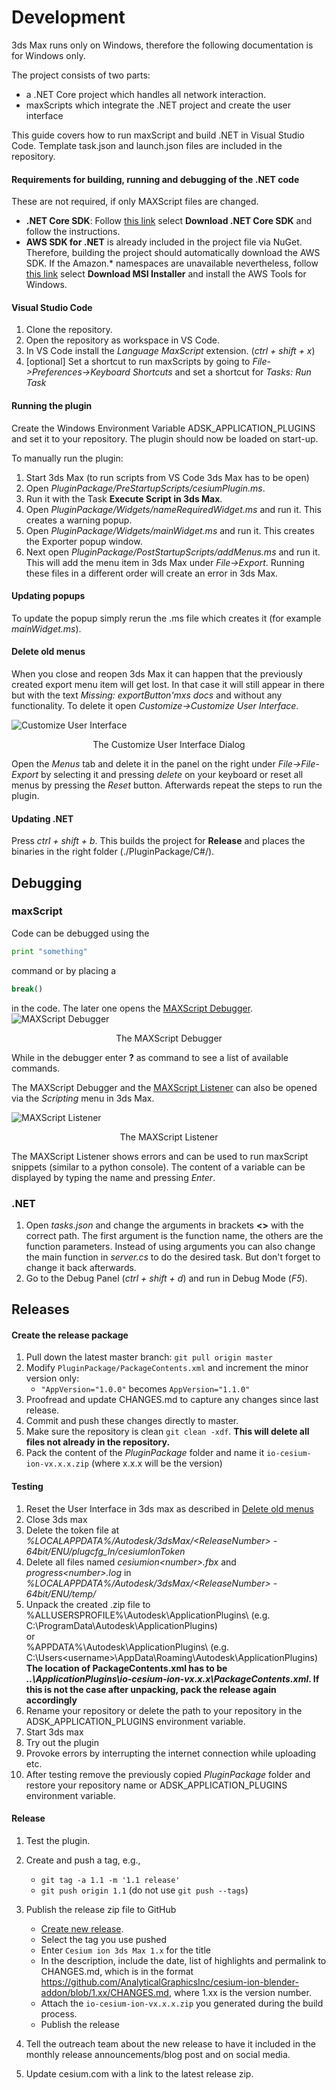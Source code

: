 # Development

3ds Max runs only on Windows, therefore the following documentation is for Windows only.

The project consists of two parts:
- a .NET Core project which handles all network interaction.
- maxScripts which integrate the .NET project and create the user interface

This guide covers how to run maxScript and build .NET in Visual Studio Code.
Template task.json and launch.json files are included in the repository.

#### Requirements for building, running and debugging of the .NET code
These are not required, if only MAXScript files are changed.
- **.NET Core SDK**: Follow [this link](https://dotnet.microsoft.com/download) select **Download .NET Core SDK** and follow the instructions.
- **AWS SDK for .NET** is already included in the project file via NuGet. Therefore, building the project should automatically download the AWS SDK. If the Amazon.* namespaces are unavailable nevertheless, follow [this link](https://aws.amazon.com/sdk-for-net/) select **Download MSI Installer** and install the AWS Tools for Windows.

#### Visual Studio Code

1. Clone the repository.
1. Open the repository as workspace in VS Code.
1. In VS Code install the *Language MaxScript* extension. (*ctrl + shift + x*)
1. [optional] Set a shortcut to run maxScripts by going to *File->Preferences->Keyboard Shortcuts* and set a shortcut for *Tasks: Run Task*

#### Running the plugin

Create the Windows Environment Variable ADSK_APPLICATION_PLUGINS and set it to your repository.
The plugin should now be loaded on start-up.

To manually run the plugin:
1. Start 3ds Max (to run scripts from VS Code 3ds Max has to be open)
1. Open *PluginPackage/PreStartupScripts/cesiumPlugin.ms*.
1. Run it with the Task **Execute Script in 3ds Max**.
1. Open *PluginPackage/Widgets/nameRequiredWidget.ms* and run it. This creates a warning popup.
1. Open *PluginPackage/Widgets/mainWidget.ms* and run it. This creates the Exporter popup window.
1. Next open *PluginPackage/PostStartupScripts/addMenus.ms* and run it. This will add the menu item in 3ds Max under *File->Export*.
Running these files in a different order will create an error in 3ds Max.

#### Updating popups

To update the popup simply rerun the .ms file which creates it (for example *mainWidget.ms*).

#### Delete old menus

When you close and reopen 3ds Max it can happen that the previously created export menu item will get lost. In that case it will still appear in there but with the text *Missing: exportButton'mxs docs* and without any functionality. To delete it open *Customize->Customize User Interface*.

![Customize User Interface](../resetUI.PNG)
<p align="center">
    The Customize User Interface Dialog
</p>

Open the *Menus* tab and delete it in the panel on the right under *File->File-Export* by selecting it and pressing *delete* on your keyboard or reset all menus by pressing the *Reset* button. Afterwards repeat the steps to run the plugin.

#### Updating .NET

Press *ctrl + shift + b*. This builds the project for **Release** and places the binaries in the right folder (./PluginPackage/C#/).


## Debugging
### maxScript
Code can be debugged using the
```python
print "something"
```
command or by placing a 
```python
break()
```
in the code. The later one opens the [MAXScript Debugger](http://help.autodesk.com/view/3DSMAX/2020/ENU/?guid=GUID-E04AB16E-D5C8-4B00-81A6-E3945E97A1EB).
![MAXScript Debugger](../debugger.PNG)
<p align="center">
    The MAXScript Debugger 
</p>

While in the debugger enter **?** as command to see a list of available commands.

The MAXScript Debugger and the [MAXScript Listener](http://help.autodesk.com/view/3DSMAX/2020/ENU/?guid=GUID-C8019A8A-207F-48A0-985E-18D47FAD8F36) can also be opened via the *Scripting* menu in 3ds Max.

![MAXScript Listener](../listener.PNG)
<p align="center">
    The MAXScript Listener 
</p>

The MAXScript Listener shows errors and can be used to run maxScript snippets (similar to a python console). The content of a variable can be displayed by typing the name and pressing *Enter*.
### .NET

1. Open *tasks.json* and change the arguments in brackets **<>** with the correct path. The first argument is the function name, the others are the function parameters. Instead of using arguments you can also change the main function in *server.cs* to do the desired task. But don't forget to change it back afterwards.
1. Go to the Debug Panel (*ctrl + shift + d*) and run in Debug Mode (*F5*).

## Releases

#### Create the release package

1. Pull down the latest master branch: `git pull origin master`
1. Modify `PluginPackage/PackageContents.xml` and increment the minor version only:
   - `"AppVersion="1.0.0"` becomes `AppVersion="1.1.0"`
1. Proofread and update CHANGES.md to capture any changes since last release.
1. Commit and push these changes directly to master.
1. Make sure the repository is clean `git clean -xdf`. __This will delete all files not already in the repository.__
1. Pack the content of the *PluginPackage* folder and name it `io-cesium-ion-vx.x.x.zip` (where x.x.x will be the version)

#### Testing

1. Reset the User Interface in 3ds max as described in [Delete old menus](#delete-old-menus)
1. Close 3ds max
1. Delete the token file at *%LOCALAPPDATA%/Autodesk/3dsMax/\<ReleaseNumber> - 64bit/ENU/plugcfg_ln/cesiumIonToken*
1. Delete all files named *cesiumion\<number>.fbx* and *progress\<number>.log* in *%LOCALAPPDATA%/Autodesk/3dsMax/\<ReleaseNumber> - 64bit/ENU/temp/*
1. Unpack the created .zip file to\
%ALLUSERSPROFILE%\Autodesk\ApplicationPlugins\ (e.g. C:\ProgramData\Autodesk\ApplicationPlugins)\
or\
%APPDATA%\Autodesk\ApplicationPlugins\ (e.g. C:\Users\<username>\AppData\Roaming\Autodesk\ApplicationPlugins)\
**The location of PackageContents.xml has to be *..\ApplicationPlugins\io-cesium-ion-vx.x.x\PackageContents.xml*. If this is not the case after unpacking, pack the release again accordingly**
1. Rename your repository or delete the path to your repository in the ADSK_APPLICATION_PLUGINS environment variable.
1. Start 3ds max
1. Try out the plugin
1. Provoke errors by interrupting the internet connection while uploading etc.
1. After testing remove the previously copied *PluginPackage* folder and restore your repository name or ADSK_APPLICATION_PLUGINS environment variable.

#### Release

1. Test the plugin.
1. Create and push a tag, e.g.,

   -   `git tag -a 1.1 -m '1.1 release'`
   -   `git push origin 1.1` (do not use `git push --tags`)

1. Publish the release zip file to GitHub

   -   [Create new release](https://github.com/AnalyticalGraphicsInc/cesium-ion-3ds-max-plugin/releases/new).
   -   Select the tag you use pushed
   -   Enter `Cesium ion 3ds Max 1.x` for the title
   -   In the description, include the date, list of highlights and permalink to CHANGES.md, which is in the format https://github.com/AnalyticalGraphicsInc/cesium-ion-blender-addon/blob/1.xx/CHANGES.md, where 1.xx is the version number.
   -   Attach the `io-cesium-ion-vx.x.x.zip` you generated during the build process.
   -   Publish the release

1. Tell the outreach team about the new release to have it included in the monthly release announcements/blog post and on social media.
1. Update cesium.com with a link to the latest release zip.
